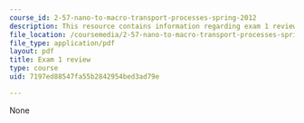 ```yaml
---
course_id: 2-57-nano-to-macro-transport-processes-spring-2012
description: This resource contains information regarding exam 1 review.
file_location: /coursemedia/2-57-nano-to-macro-transport-processes-spring-2012/7197ed88547fa55b2842954bed3ad79e_MIT2_57S12_ex_1_review.pdf
file_type: application/pdf
layout: pdf
title: Exam 1 review
type: course
uid: 7197ed88547fa55b2842954bed3ad79e

---
```

None